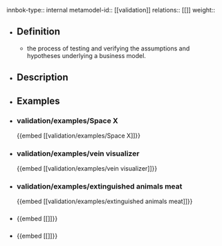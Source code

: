 innbok-type:: internal
metamodel-id:: [[validation]]
relations:: [[]]
weight:: 

- ## Definition
  - the process of testing and verifying the assumptions and hypotheses underlying a business model.
- ## Description
- ## Examples
- ### validation/examples/Space X
  {{embed [[validation/examples/Space X]]}}
- ### validation/examples/vein visualizer
  {{embed [[validation/examples/vein visualizer]]}}
- ### validation/examples/extinguished animals meat
  {{embed [[validation/examples/extinguished animals meat]]}}
- ### 
  {{embed [[]]}}
- ### 
  {{embed [[]]}}


